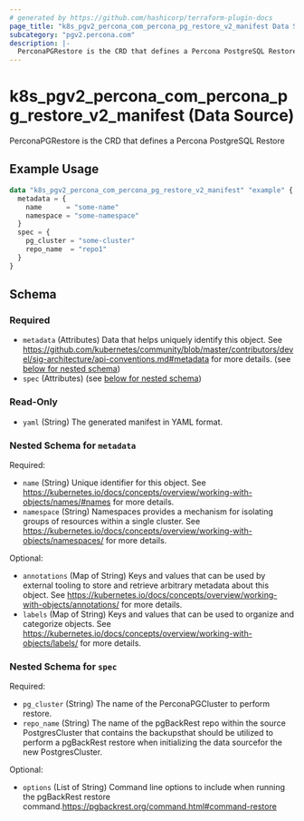 ```yaml
---
# generated by https://github.com/hashicorp/terraform-plugin-docs
page_title: "k8s_pgv2_percona_com_percona_pg_restore_v2_manifest Data Source - terraform-provider-k8s"
subcategory: "pgv2.percona.com"
description: |-
  PerconaPGRestore is the CRD that defines a Percona PostgreSQL Restore
---
```


# k8s_pgv2_percona_com_percona_pg_restore_v2_manifest (Data Source)

PerconaPGRestore is the CRD that defines a Percona PostgreSQL Restore

## Example Usage

```terraform
data "k8s_pgv2_percona_com_percona_pg_restore_v2_manifest" "example" {
  metadata = {
    name      = "some-name"
    namespace = "some-namespace"
  }
  spec = {
    pg_cluster = "some-cluster"
    repo_name  = "repo1"
  }
}
```

<!-- schema generated by tfplugindocs -->
## Schema

### Required

- `metadata` (Attributes) Data that helps uniquely identify this object. See https://github.com/kubernetes/community/blob/master/contributors/devel/sig-architecture/api-conventions.md#metadata for more details. (see [below for nested schema](#nestedatt--metadata))
- `spec` (Attributes) (see [below for nested schema](#nestedatt--spec))

### Read-Only

- `yaml` (String) The generated manifest in YAML format.

<a id="nestedatt--metadata"></a>
### Nested Schema for `metadata`

Required:

- `name` (String) Unique identifier for this object. See https://kubernetes.io/docs/concepts/overview/working-with-objects/names/#names for more details.
- `namespace` (String) Namespaces provides a mechanism for isolating groups of resources within a single cluster. See https://kubernetes.io/docs/concepts/overview/working-with-objects/namespaces/ for more details.

Optional:

- `annotations` (Map of String) Keys and values that can be used by external tooling to store and retrieve arbitrary metadata about this object. See https://kubernetes.io/docs/concepts/overview/working-with-objects/annotations/ for more details.
- `labels` (Map of String) Keys and values that can be used to organize and categorize objects. See https://kubernetes.io/docs/concepts/overview/working-with-objects/labels/ for more details.


<a id="nestedatt--spec"></a>
### Nested Schema for `spec`

Required:

- `pg_cluster` (String) The name of the PerconaPGCluster to perform restore.
- `repo_name` (String) The name of the pgBackRest repo within the source PostgresCluster that contains the backupsthat should be utilized to perform a pgBackRest restore when initializing the data sourcefor the new PostgresCluster.

Optional:

- `options` (List of String) Command line options to include when running the pgBackRest restore command.https://pgbackrest.org/command.html#command-restore
